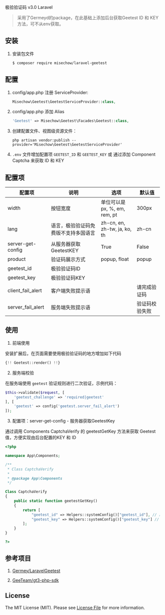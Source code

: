 极验验证码 v3.0 Laravel

> 采用了Germeyd的package，在此基础上添加后台获取Geetest ID 和 KEY  方法，可不从env获取。

## 安装

 1. 安装包文件

	``` bash
	$ composer require misechow/laravel-geetest
	```

## 配置

1. config/app.php 注册 ServiceProvider:
	
	```php
	Misechow\Geetest\GeetestServiceProvider::class,
	```

2. config/app.php 添加 Alias

     ```php
     'Geetest' => Misechow\Geetest\Facades\Geetest::class,
     ```

3. 创建配置文件、视图级资源文件：

	```shell
	php artisan vendor:publish --provider='Misechow\Geetest\GeetestServiceProvider'
	```
	
4. `.env` 文件增加配置项 `GEETEST_ID` 和 `GEETEST_KEY` 或 通过添加 Component Captcha 来获取 ID 和 KEY

## 配置项

| 配置项  | 说明  | 选项  | 默认值  |
| ------------ | ------------ | ------------ | ------------ |
| width | 按钮宽度  | 单位可以是 px, %, em, rem, pt  | 300px|
| lang | 语言，极验验证码免费版不支持多国语言  | zh-cn, en, zh-tw, ja, ko, th  | zh-cn  |
| server-get-config | 从服务器获取GeetestKEY | True | False          |
| product  | 验证码展示方式  | popup, float  | popup  |
| geetest_id  | 极验验证码ID  |   |   |
| geetest_key  | 极验验证码KEY  |   |   |
| client_fail_alert  | 客户端失败提示语  |   | 请完成验证码  |
| server_fail_alert  | 服务端失败提示语  |   | 验证码校验失败  |

## 使用

1. 前端使用

安装扩展后，在页面需要使用极验验证码的地方增加如下代码

```php
{!! Geetest::render() !!}
```

2. 服务端校验

在服务端使用 `geetest` 验证规则进行二次验证，示例代码：

```php
$this->validate($request, [
    'geetest_challenge' => 'required|geetest'
], [
    'geetest' => config('geetest.server_fail_alert')
]);
```

3. 配置项：server-get-config  -  服务器获取GeetestKey

通过调用 Components CaptchaVerify 的 geetestGetKey 方法来获取 Geetest值，方便实现由后台配置的KEY 和 ID

```php
<?php

namespace App\Components;

/**
 * Class CaptchaVerify
 *
 * @package App\Components
 */

Class CaptchaVerify 
{
    public static function geetestGetKey() 
    {
        return [
            "geetest_id" => Helpers::systemConfig()["geetest_id"], // 后台获取 id
            "geetest_key" => Helpers::systemConfig()["geetest_key"] // 后台获取 key
        ];
    }
}

?>
```

## 参考项目

1. [Germey/LaravelGeetest](https://github.com/Germey/LaravelGeetest)

2. [GeeTeam/gt3-php-sdk](https://github.com/GeeTeam/gt3-php-sdk)

## License

The MIT License (MIT). Please see [License File](LICENSE.md) for more information.
